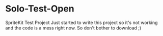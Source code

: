 # Solo-Test-Open
SpriteKit Test Project
Just started to write this project so it's not working and the code is a mess right now.
So don't bother to download ;)
